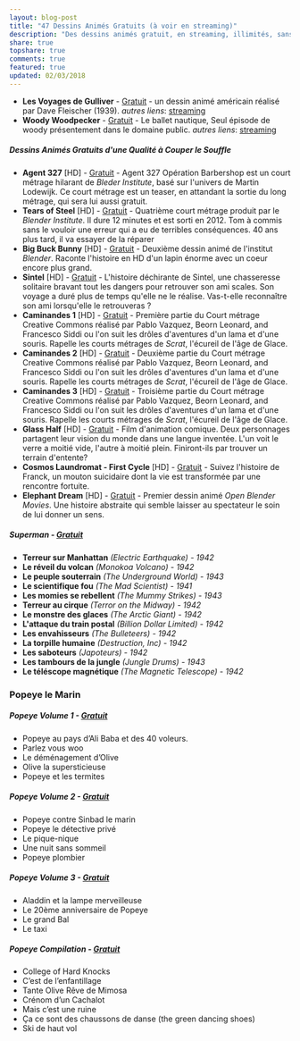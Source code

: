```yaml
---
layout: blog-post
title: "47 Dessins Animés Gratuits (à voir en streaming)"
description: "Des dessins animés gratuit, en streaming, illimités, sans inscription. Ça vous tente?"
share: true
topshare: true
comments: true
featured: true
updated: 02/03/2018
---
```


- **Les Voyages de Gulliver** - [Gratuit](http://cinetimes.org/Les-Voyages-de-Gulliver/) - un dessin animé américain réalisé par Dave Fleischer (1939).
*autres liens*: [streaming](https://upload.wikimedia.org/wikipedia/commons/8/87/Gullivers_Travels_%281939%29.webm)
- **Woody Woodpecker**  - [Gratuit](http://cinetimes.org/Woody-Woodpecker-Le-ballet-nautique/) - Le ballet nautique, Seul épisode de woody présentement dans le domaine public.
*autres liens*: [streaming](https://archive.org/details/woody_woodpecker_pantry_panic)

##### Dessins Animés Gratuits d'une Qualité à Couper le Souffle
- **Agent 327** [HD] - [Gratuit](https://agent327.com/) - Agent 327 Opération Barbershop est un court métrage hilarant de *Bleder Institute*, basé sur l'univers de Martin Lodewijk. Ce court métrage est un teaser, en attandant la sortie du long métrage, qui sera lui aussi gratuit.
- **Tears of Steel** [HD] - [Gratuit](https://www.youtube.com/watch?v=41hv2tW5Lc4) - Quatrième court métrage produit par le *Blender Institute*. Il dure 12 minutes et est sorti en 2012. Tom à commis sans le vouloir une erreur qui a eu de terribles conséquences. 40 ans plus tard, il va essayer de la réparer
- **Big Buck Bunny** [HD] - [Gratuit](https://www.youtube.com/watch?v=aqz-KE-bpKQ) - Deuxième dessin animé de l'institut *Blender*. Raconte l'histoire en HD d'un lapin énorme avec un coeur encore plus grand.
- **Sintel** [HD] - [Gratuit](https://www.youtube.com/watch?v=Hl43ZAThocQ) - L'histoire déchirante de Sintel, une chasseresse solitaire bravant tout les dangers pour retrouver son ami scales. Son voyage a duré plus de temps qu'elle ne le réalise. Vas-t-elle reconnaître son ami lorsqu'elle le retrouveras ?
- **Caminandes 1** [HD] - [Gratuit](https://www.youtube.com/watch?v=JOhiWY7XmoY) - Première partie du Court métrage Creative Commons réalisé par Pablo Vazquez, Beorn Leonard, and Francesco Siddi ou l'on suit les drôles d'aventures d'un lama et d'une souris. Rapelle les courts métrages de *Scrat*, l'écureil de l'âge de Glace.
- **Caminandes 2** [HD] - [Gratuit](https://www.youtube.com/watch?v=Z4C82eyhwgU) - Deuxième partie du Court métrage Creative Commons réalisé par Pablo Vazquez, Beorn Leonard, and Francesco Siddi ou l'on suit les drôles d'aventures d'un lama et d'une souris. Rapelle les courts métrages de *Scrat*, l'écureil de l'âge de Glace.
- **Caminandes 3** [HD] - [Gratuit](https://www.youtube.com/watch?v=SkVqJ1SGeL0) - Troisième partie du Court métrage Creative Commons réalisé par Pablo Vazquez, Beorn Leonard, and Francesco Siddi ou l'on suit les drôles d'aventures d'un lama et d'une souris. Rapelle les courts métrages de *Scrat*, l'écureil de l'âge de Glace.
- **Glass Half** [HD] - [Gratuit](https://www.youtube.com/watch?v=lqiN98z6Dak) - Film d'animation comique. Deux personnages partagent leur vision du monde dans une langue inventée. L'un voit le verre a moitié vide, l'autre à moitié plein. Finiront-ils par trouver un terrain d'entente?
- **Cosmos Laundromat - First Cycle** [HD] - [Gratuit](https://www.youtube.com/watch?v=Y-rmzh0PI3c) - Suivez l'histoire de Franck, un mouton suicidaire dont la vie est transformée par une rencontre fortuite.
- **Elephant Dream** [HD] - [Gratuit](https://www.youtube.com/watch?v=TLkA0RELQ1g&t=578s) - Premier dessin animé *Open Blender Movies*. Une histoire abstraite qui semble laisser au spectateur le soin de lui donner un sens.


##### Superman - [Gratuit](http://cinetimes.org/superman/)
- **Terreur sur Manhattan** *(Electric Earthquake) - 1942*
- **Le réveil du volcan** *(Monokoa Volcano) - 1942*
- **Le peuple souterrain** *(The Underground World) - 1943*
- **Le scientifique fou** *(The Mad Scientist) - 1941*
- **Les momies se rebellent** *(The Mummy Strikes) - 1943*
- **Terreur au cirque** *(Terror on the Midway) - 1942*
- **Le monstre des glaces** *(The Arctic Giant) - 1942*
- **L'attaque du train postal** *(Billion Dollar Limited) - 1942*
- **Les envahisseurs** *(The Bulleteers) - 1942*
- **La torpille humaine** *(Destruction, Inc) - 1942*
- **Les saboteurs** *(Japoteurs) - 1942*
- **Les tambours de la jungle** *(Jungle Drums) - 1943*
- **Le téléscope magnétique** *(The Magnetic Telescope) - 1942*

### Popeye le Marin
##### Popeye Volume 1 - [Gratuit](http://cinetimes.org/popeye-volume-1/)
- Popeye au pays d’Ali Baba et des 40 voleurs.
- Parlez vous woo
- Le déménagement d’Olive
- Olive la supersticieuse
- Popeye et les termites

##### Popeye Volume 2 - [Gratuit](http://cinetimes.org/popeye-volume-2/)
- Popeye contre Sinbad le marin
- Popeye le détective privé
- Le pique-nique
- Une nuit sans sommeil
- Popeye plombier

##### Popeye Volume 3 - [Gratuit](http://cinetimes.org/popeye-volume-3/)
- Aladdin et la lampe merveilleuse
- Le 20ème anniversaire de Popeye
- Le grand Bal
- Le taxi

##### Popeye Compilation - [Gratuit](http://cinetimes.org/popeye-compilation/)
- College of Hard Knocks 
- C’est de l’enfantillage 
- Tante Olive Rêve de Mimosa 
- Crénom d’un Cachalot 
- Mais c’est une ruine 
- Ça ce sont des chaussons de danse (the green dancing shoes) 
- Ski de haut vol 

